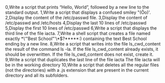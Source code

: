 0,Write a script that prints “Hello, World”, followed by a new line to the standard output.
1,Write a script that displays a confused smiley "(Ôo)'.
2,Display the content of the /etc/passwd file.
3,Display the content of /etc/passwd and /etc/hosts
4,Display the last 10 lines of /etc/passwd
5,Display the first 10 lines of /etc/passwd
6,Write a script that displays the third line of the file iacta.
7,Write a shell script that creates a file named exactly \*\\'"Best School"\'\\*$\?\*\*\*\*\*:) containing the text Best School ending by a new line.
8,Write a script that writes into the file ls_cwd_content the result of the command ls -la. If the file ls_cwd_content already exists, it should be overwritten. If the file ls_cwd_content does not exist, create it.
9,Write a script that duplicates the last line of the file iacta
The file iacta will be in the working directory
10,Write a script that deletes all the regular files (not the directories) with a .js extension that are present in the current directory and all its subfolders.
